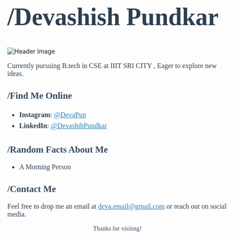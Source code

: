 <h1 style="font-family: Georgia, serif; ;font-size: 56px; color: #2c3e50;">/Devashish Pundkar</h1>


![Header Image](https://github.com/user-attachments/assets/b797d082-2451-461e-9aba-d6d919d5e0b2
)


<p style="font-family: Georgia, serif; font-size: 16px; color: #2c3e50;">
Currently pursuing B.tech in CSE at IIIT SRI CITY , Eager to explore new ideas.

</p>

<h2 style="font-family: Georgia, serif; color: #34495e;">/Find Me Online </h2>
<ul style="font-family: Georgia, serif; font-size: 16px; color: #2c3e50; line-height: 1.6;">
  <li><strong>Instagram</strong>: <a href="https://instagram.com/_devapun" style="color: #2980b9;">@DevaPun</a></li>
  <li><strong>LinkedIn</strong>: <a href="https://linkedin.com/in/devashishpundkar" style="color: #2980b9;">@DevashihPundkar</a></li>
  
</ul>

<h2 style="font-family: Georgia, serif; color: #34495e;">/Random Facts About Me </h2>
<ul style="font-family: Georgia, serif; font-size: 16px; color: #2c3e50;">
  <li> A Morning Person </li>

  
</ul>

<h2 style="font-family: Georgia, serif; color: #34495e;">/Contact Me </h2>
<p style="font-family: Georgia, serif; font-size: 16px; color: #2c3e50;">
Feel free to drop me an email at <a href="mailto:deva.email@gmail.com" style="color: #2980b9;">deva.email@gmail.com</a> or reach out on social media.
</p>

<p style="font-family: Georgia, serif; text-align: center; color: #34495e;">Thanks for visiting!</p>
